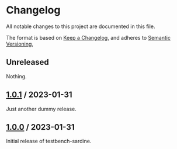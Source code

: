 # Changelog

All notable changes to this project are documented in this file.

The format is based on [Keep a Changelog](https://keepachangelog.com/en/1.1.0),
and adheres to [Semantic Versioning](https://semver.org/spec/v2.0.0),

## Unreleased

Nothing.

## [1.0.1](https://github.com/trallnag/kubestatus2cloudwatch/compare/v1.0.0...v1.0.1) / 2023-01-31

Just another dummy release.

## [1.0.0](https://github.com/trallnag/kubestatus2cloudwatch/compare/d18895532f92ae72c289176337cbf438f4ae4d1f...v1.0.0) / 2023-01-31

Initial release of testbench-sardine.

